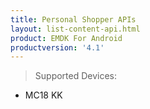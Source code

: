 ```yaml
---
title: Personal Shopper APIs
layout: list-content-api.html
product: EMDK For Android
productversion: '4.1'
---
```


>Supported Devices:
* MC18 KK








